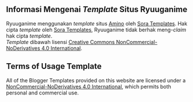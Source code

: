 ## Informasi Mengenai *Template* Situs Ryuuganime
Ryuuganime menggunakan *template* situs [Amino](https://www.soratemplates.com/2019/06/animo-blogger-templates.html) oleh [Sora Templates](https://www.soratemplates.com/p/contact-us.html). Hak cipta *template* oleh [Sora Templates](https://www.soratemplates.com/p/contact-us.html), Ryuuganime tidak berhak meng-*claim* hak cipta *template*.<br />
*Template* dibawah lisensi [Creative Commons NonCommercial-NoDerivatives 4.0 International](https://creativecommons.org/licenses/by-nc-nd/4.0/legalcode).

## Terms of Usage Template
All of the Blogger Templates provided on this website are licensed under a [NonCommercial-NoDerivatives 4.0 International](https://creativecommons.org/licenses/by-nc-nd/4.0/legalcode), which permits both personal and commercial use.
